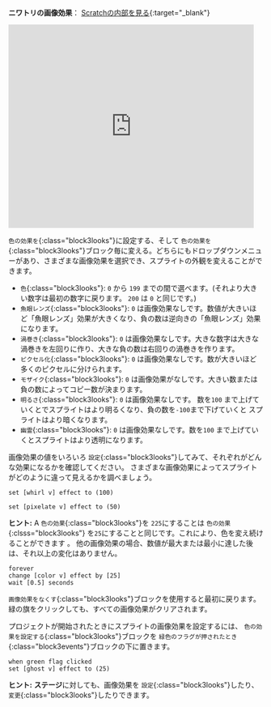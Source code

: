 **ニワトリの画像効果**： [Scratchの内部を見る](https://scratch.mit.edu/projects/435730522/editor){:target="_blank"}

<div class="scratch-preview">
  <iframe allowtransparency="true" width="485" height="402" src="https://scratch.mit.edu/projects/embed/435730522/?autostart=false" frameborder="0"></iframe>
</div>

`色の効果を`{:class="block3looks"}に設定する、そして `色の効果を`{:class="block3looks"}ブロック毎に変える。どちらにもドロップダウンメニューがあり、さまざまな画像効果を選択でき、スプライトの外観を変えることができます。

+ `色`{:class="block3looks"}: `0` から `199` までの間で選べます。(それより大きい数字は最初の数字に戻ります。 `200` は `0` と同じです。)
+ `魚眼レンズ`{:class="block3looks"}: `0` は画像効果なしです。数値が大きいほど「魚眼レンズ」効果が大きくなり、負の数は逆向きの「魚眼レンズ」効果になります。
+ `渦巻き`{:class="block3looks"}: `0` は画像効果なしです。大きな数字は大きな渦巻きを左回りに作り、大きな負の数は右回りの渦巻きを作ります。
+ `ピクセル化`{:class="block3looks"}: `0` は画像効果なしです。数が大きいほど多くのピクセルに分けられます。
+ `モザイク`{:class="block3looks"}: `0` は画像効果がなしです。大きい数または負の数によってコピー数が決まります。
+ `明るさ`{:class="block3looks"}: `0` は画像効果なしです。 数を`100` まで上げていくとでスプライトはより明るくなり、負の数を`-100`まで下げていくと スプライトはより暗くなります。
+ `幽霊`{:class="block3looks"}: `0` は画像効果なしです。数を`100` まで上げていくとスプライトはより透明になります。

画像効果の値をいろいろ `設定`{:class="block3looks"}してみて、それぞれがどんな効果になるかを確認してください。 さまざまな画像効果によってスプライトがどのように違って見えるかを調べましょう。

```blocks3
set [whirl v] effect to (100)

set [pixelate v] effect to (50)
```

**ヒント:** A `色の効果`{:class="block3looks"}を `225`にすることは `色の効果`{:clsss="block3looks"} を`25`にすることと同じです。これにより、色を変え続けることができます 。 他の画像効果の場合、数値が最大または最小に達した後は、それ以上の変化はありません。

```blocks3
forever
change [color v] effect by [25]
wait [0.5] seconds
```

`画像効果をなくす`{:class="block3looks"}ブロックを使用すると最初に戻ります。 緑の旗をクリックしても、すべての画像効果がクリアされます。

プロジェクトが開始されたときにスプライトの画像効果を設定するには、 `色の効果を設定する`{:class="block3looks"}ブロックを `緑色のフラグが押されたとき`{:class="block3events"}ブロックの下に置きます。

```blocks3
when green flag clicked
set [ghost v] effect to (25)
```

**ヒント:** **ステージ**に対しても、画像効果を `設定`{:class="block3looks"}したり、 `変更`{:class="block3looks"}したりできます。
